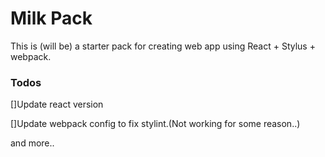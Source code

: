 # Milk Pack

This is (will be) a starter pack for creating web app using React + Stylus + webpack.

### Todos

[]Update react version

[]Update webpack config to fix stylint.(Not working for some reason..)

and more..
